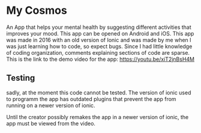 


# My Cosmos
An App that helps your mental health by suggesting different activities that improves your mood. This app can be opened on Android and iOS. This app was made in 2016 with an old version of Ionic and was made by me when I was just learning how to code, so expect bugs. Since I had little knowledge of coding organization, comments explaining sections of code are sparse. This is the link to the demo video for the app: https://youtu.be/xiT2jnBsH4M

## Testing
sadly, at the moment this code cannot be tested. The version of ionic used to programm the app has outdated plugins that prevent the app from running on a newer version of ionic. 

Until the creator possibly remakes the app in a newer version of ionic, the app must be viewed from the video. 
